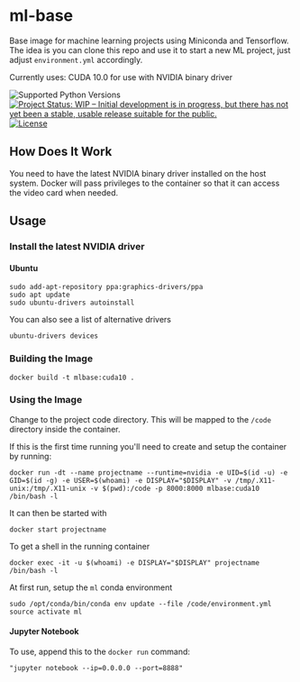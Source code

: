 # ml-base

Base image for machine learning projects using Miniconda and Tensorflow. The idea is you can clone this repo and use it to start a new ML project, just adjust `environment.yml` accordingly.

Currently uses: CUDA 10.0 for use with NVIDIA binary driver

![Supported Python Versions](https://img.shields.io/badge/python-3.3%20%7C%203.4%20%7C%203.5%20%7C%203.6%20%7C%203.7-blue.svg)
[![Project Status: WIP – Initial development is in progress, but there has not yet been a stable, usable release suitable for the public.](https://www.repostatus.org/badges/latest/wip.svg)](https://www.repostatus.org/#wip)
[![License](http://img.shields.io/badge/license-MIT-brightgreen.svg?style=flat)](LICENSE)

## How Does It Work

You need to have the latest NVIDIA binary driver installed on the host system. Docker will pass privileges to the container so that it can access the video card when needed.

## Usage

### Install the latest NVIDIA driver

#### Ubuntu

```
sudo add-apt-repository ppa:graphics-drivers/ppa
sudo apt update
sudo ubuntu-drivers autoinstall
```

You can also see a list of alternative drivers

```
ubuntu-drivers devices
```

### Building the Image

```
docker build -t mlbase:cuda10 .
```

### Using the Image

Change to the project code directory. This will be mapped to the `/code` directory inside the container.

If this is the first time running you'll need to create and setup the container by running:

```
docker run -dt --name projectname --runtime=nvidia -e UID=$(id -u) -e GID=$(id -g) -e USER=$(whoami) -e DISPLAY="$DISPLAY" -v /tmp/.X11-unix:/tmp/.X11-unix -v $(pwd):/code -p 8000:8000 mlbase:cuda10 /bin/bash -l
```

It can then be started with

```
docker start projectname
```

To get a shell in the running container
```
docker exec -it -u $(whoami) -e DISPLAY="$DISPLAY" projectname /bin/bash -l
```

At first run, setup the `ml` conda environment
```
sudo /opt/conda/bin/conda env update --file /code/environment.yml
source activate ml
```

#### Jupyter Notebook

To use, append this to the `docker run` command:

```
"jupyter notebook --ip=0.0.0.0 --port=8888"
```
